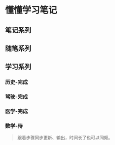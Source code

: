 # 懂懂学习笔记

## 笔记系列

## 随笔系列

## 学习系列

### 历史-完成
### 驾驶-完成
### 医学-完成
### 数学-待



> 跟着步骤同步更新、输出，时间长了也可以同频。